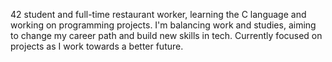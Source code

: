 42 student and full-time restaurant worker, learning the C language and working on programming projects. I'm balancing work and studies, aiming to change my career path and build new skills in tech. Currently focused on projects as I work towards a better future.
